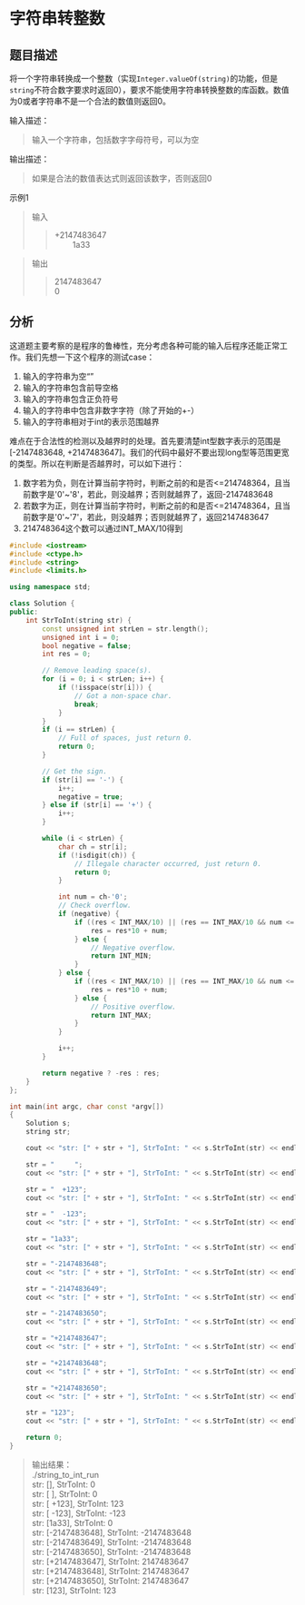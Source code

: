 # 字符串转整数

## 题目描述

将一个字符串转换成一个整数（实现`Integer.valueOf(string)`的功能，但是`string`不符合数字要求时返回0），要求不能使用字符串转换整数的库函数。数值为0或者字符串不是一个合法的数值则返回0。

输入描述：
> 输入一个字符串，包括数字字母符号，可以为空

输出描述：
> 如果是合法的数值表达式则返回该数字，否则返回0

示例1
> 输入
>> +2147483647  
>> &nbsp; &nbsp; &nbsp; &nbsp; 1a33

> 输出
>> 2147483647  
>> 0

## 分析

这道题主要考察的是程序的鲁棒性，充分考虑各种可能的输入后程序还能正常工作。我们先想一下这个程序的测试case：

1. 输入的字符串为空“”
2. 输入的字符串包含前导空格
3. 输入的字符串包含正负符号
4. 输入的字符串中包含非数字字符（除了开始的+-）
5. 输入的字符串相对于int的表示范围越界

难点在于合法性的检测以及越界时的处理。首先要清楚int型数字表示的范围是[-2147483648, +2147483647]。我们的代码中最好不要出现long型等范围更宽的类型。所以在判断是否越界时，可以如下进行：

1. 数字若为负，则在计算当前字符时，判断之前的和是否<=214748364，且当前数字是'0'~'8'，若此，则没越界；否则就越界了，返回-2147483648
2. 若数字为正，则在计算当前字符时，判断之前的和是否<=214748364，且当前数字是'0'~'7'，若此，则没越界；否则就越界了，返回2147483647
3. 214748364这个数可以通过INT_MAX/10得到

``` cpp
#include <iostream>
#include <ctype.h>
#include <string>
#include <limits.h>

using namespace std;

class Solution {
public:
    int StrToInt(string str) {
        const unsigned int strLen = str.length();
        unsigned int i = 0;
        bool negative = false;
        int res = 0;

        // Remove leading space(s).
        for (i = 0; i < strLen; i++) {
            if (!isspace(str[i])) {
                // Got a non-space char.
                break;
            }
        }
        if (i == strLen) {
            // Full of spaces, just return 0.
            return 0;
        }

        // Get the sign.
        if (str[i] == '-') {
            i++;
            negative = true;
        } else if (str[i] == '+') {
            i++;
        }

        while (i < strLen) {
            char ch = str[i];
            if (!isdigit(ch)) {
                // Illegale character occurred, just return 0.
                return 0;
            }

            int num = ch-'0';
            // Check overflow.
            if (negative) {
                if ((res < INT_MAX/10) || (res == INT_MAX/10 && num <= 8)) {
                    res = res*10 + num;
                } else {
                    // Negative overflow.
                    return INT_MIN;
                }
            } else {
                if ((res < INT_MAX/10) || (res == INT_MAX/10 && num <= 7)) {
                    res = res*10 + num;
                } else {
                    // Positive overflow.
                    return INT_MAX;
                }
            }

            i++;
        }

        return negative ? -res : res;
    }
};

int main(int argc, char const *argv[])
{
    Solution s;
    string str;

    cout << "str: [" + str + "], StrToInt: " << s.StrToInt(str) << endl;

    str = "     ";
    cout << "str: [" + str + "], StrToInt: " << s.StrToInt(str) << endl;

    str = "  +123";
    cout << "str: [" + str + "], StrToInt: " << s.StrToInt(str) << endl;

    str = "  -123";
    cout << "str: [" + str + "], StrToInt: " << s.StrToInt(str) << endl;

    str = "1a33";
    cout << "str: [" + str + "], StrToInt: " << s.StrToInt(str) << endl;

    str = "-2147483648";
    cout << "str: [" + str + "], StrToInt: " << s.StrToInt(str) << endl;

    str = "-2147483649";
    cout << "str: [" + str + "], StrToInt: " << s.StrToInt(str) << endl;

    str = "-2147483650";
    cout << "str: [" + str + "], StrToInt: " << s.StrToInt(str) << endl;

    str = "+2147483647";
    cout << "str: [" + str + "], StrToInt: " << s.StrToInt(str) << endl;

    str = "+2147483648";
    cout << "str: [" + str + "], StrToInt: " << s.StrToInt(str) << endl;

    str = "+2147483650";
    cout << "str: [" + str + "], StrToInt: " << s.StrToInt(str) << endl;

    str = "123";
    cout << "str: [" + str + "], StrToInt: " << s.StrToInt(str) << endl;

    return 0;
}
```

> 输出结果：  
./string_to_int_run  
str: [], StrToInt: 0  
str: [     ], StrToInt: 0  
str: [  +123], StrToInt: 123  
str: [  -123], StrToInt: -123  
str: [1a33], StrToInt: 0  
str: [-2147483648], StrToInt: -2147483648  
str: [-2147483649], StrToInt: -2147483648  
str: [-2147483650], StrToInt: -2147483648  
str: [+2147483647], StrToInt: 2147483647  
str: [+2147483648], StrToInt: 2147483647  
str: [+2147483650], StrToInt: 2147483647  
str: [123], StrToInt: 123  
